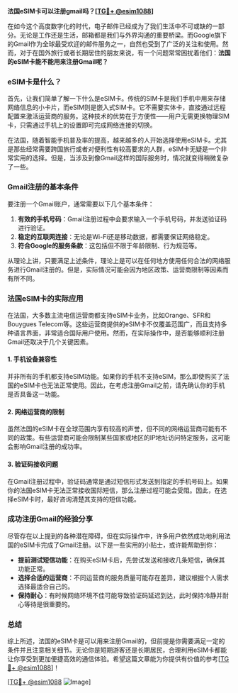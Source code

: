 **法国eSIM卡可以注册gmail吗？[[TG💪+ @esim1088](https://t.me/s/esim1088)]**

在如今这个高度数字化的时代，电子邮件已经成为了我们生活中不可或缺的一部分。无论是工作还是生活，邮箱都是我们与外界沟通的重要桥梁。而Google旗下的Gmail作为全球最受欢迎的邮件服务之一，自然也受到了广泛的关注和使用。然而，对于在国外旅行或者长期居住的朋友来说，有一个问题常常困扰着他们：**法国的eSIM卡能不能用来注册Gmail呢？**

### eSIM卡是什么？

首先，让我们简单了解一下什么是eSIM卡。传统的SIM卡是我们手机中用来存储网络信息的小卡片，而eSIM则是嵌入式SIM卡。它不需要实体卡，直接通过远程配置来激活运营商的服务。这种技术的优势在于方便性——用户无需更换物理SIM卡，只需通过手机上的设置即可完成网络连接的切换。

在法国，随着智能手机普及率的提高，越来越多的人开始选择使用eSIM卡。尤其是那些经常需要跨国旅行或者对便利性有较高要求的人群，eSIM卡无疑是一个非常实用的选择。但是，当涉及到像Gmail这样的国际服务时，情况就变得稍微复杂了一些。

### Gmail注册的基本条件

要注册一个Gmail账户，通常需要以下几个基本条件：

1. **有效的手机号码**：Gmail注册过程中会要求输入一个手机号码，并发送验证码进行验证。
2. **稳定的互联网连接**：无论是Wi-Fi还是移动数据，都需要保证网络稳定。
3. **符合Google的服务条款**：这包括但不限于年龄限制、行为规范等。

从理论上讲，只要满足上述条件，理论上是可以在任何地方使用任何合法的网络服务进行Gmail注册的。但是，实际情况可能会因为地区政策、运营商限制等因素而有所不同。

### 法国eSIM卡的实际应用

在法国，大多数主流电信运营商都支持eSIM卡业务，比如Orange、SFR和Bouygues Telecom等。这些运营商提供的eSIM卡不仅覆盖范围广，而且支持多种语言界面，非常适合国际用户使用。然而，在实际操作中，是否能够顺利注册Gmail还取决于几个关键因素。

#### 1. 手机设备兼容性

并非所有的手机都支持eSIM功能。如果你的手机不支持eSIM，那么即使购买了法国的eSIM卡也无法正常使用。因此，在考虑注册Gmail之前，请先确认你的手机是否具备这一功能。

#### 2. 网络运营商的限制

虽然法国的eSIM卡在全球范围内享有较高的声誉，但不同的网络运营商可能有不同的政策。有些运营商可能会限制某些国家或地区的IP地址访问特定服务，这可能会影响Gmail注册的成功率。

#### 3. 验证码接收问题

在Gmail注册过程中，验证码通常是通过短信形式发送到指定的手机号码上。如果你的法国eSIM卡无法正常接收国际短信，那么注册过程可能会受阻。因此，在选择eSIM卡时，最好咨询清楚其支持的短信功能。

### 成功注册Gmail的经验分享

尽管存在以上提到的各种潜在障碍，但在实际操作中，许多用户依然成功地利用法国的eSIM卡完成了Gmail注册。以下是一些实用的小贴士，或许能帮助到你：

- **提前测试短信功能**：在购买eSIM卡后，先尝试发送和接收几条短信，确保其功能正常。
- **选择合适的运营商**：不同运营商的服务质量可能存在差异，建议根据个人需求选择最适合自己的。
- **保持耐心**：有时候网络环境不佳可能导致验证码延迟到达，此时保持冷静并耐心等待是很重要的。

### 总结

综上所述，法国的eSIM卡是可以用来注册Gmail的，但前提是你需要满足一定的条件并且注意相关细节。无论你是短期游客还是长期居民，合理利用eSIM卡都能让你享受到更加便捷高效的通信体验。希望这篇文章能为你提供有价值的参考[[TG💪+ @esim1088](https://t.me/s/esim1088)]！

[[TG💪+ @esim1088](https://t.me/s/esim1088) ![Image](https://i.postimg.cc/4NQfJmqS/Snipaste-2025-05-13-00-14-12.png)]